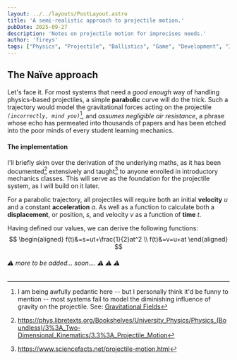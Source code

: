 ```yaml
---
layout: ../../layouts/PostLayout.astro
title: 'A semi-realistic approach to projectile motion.'
pubDate: 2025-09-27
description: 'Notes on projectile motion for imprecises needs.'
author: 'fireys'
tags: ["Physics", "Projectile", "Ballistics", "Game", "Development", "Interactive"]
---
```

## The Naïve approach
Let's face it. For most systems that need a _good enough_ way of handling physics-based projectiles, a simple **parabolic** curve will do the trick. Such a trajectory would model the gravitational forces acting on the projectile *`(incorrectly, mind you)`*[^1], and _assumes negligible air resistance_, a phrase whose echo has permeated into thousands of papers and has been etched into the poor minds of every student learning mechanics.

#### The implementation
I'll briefly skim over the derivation of the underlying maths, as it has been documented[^2] extensively and taught[^3] to anyone enrolled in introductory mechanics classes. This will serve as the foundation for the projectile system, as I will build on it later.

For a parabolic trajectory, all projectiles will require both an initial **velocity** $u$ and a constant **acceleration** $a$. As well as a function to calculate both a **displacement**, or position, $s$, and velocity $v$ as a function of **time** $t$.

Having defined our values, we can derive the following functions:
$$
\begin{aligned}
f(t)&=s=ut+\frac{1}{2}at^2 \\
f(t)&=v=u+at
\end{aligned}
$$


###### ⚠ more to be added... soon.... ⚠ ⚠ ⚠

[^1]: I am being awfully pedantic here -- but I personally think it'd be funny to mention -- most systems fail to model the diminishing influence of gravity on the projectile. See: [Gravitational Fields](https://en.wikipedia.org/wiki/Gravitational_field)

[^2]: https://phys.libretexts.org/Bookshelves/University_Physics/Physics_(Boundless)/3%3A_Two-Dimensional_Kinematics/3.3%3A_Projectile_Motion

[^3]: https://www.sciencefacts.net/projectile-motion.html